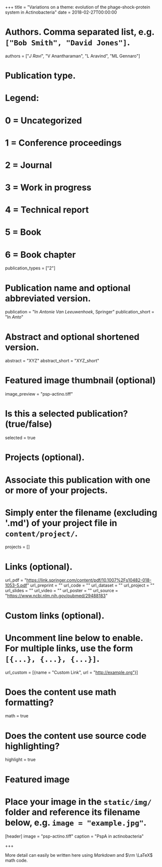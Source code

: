 +++
title = "Variations on a theme: evolution of the phage-shock-protein system in Actinobacteria"
date = 2018-02-27T00:00:00

# Authors. Comma separated list, e.g. `["Bob Smith", "David Jones"]`.
authors = ["*J Ravi*", "V Anantharaman", "L Aravind", "ML Gennaro"]

# Publication type.
# Legend:
# 0 = Uncategorized
# 1 = Conference proceedings
# 2 = Journal
# 3 = Work in progress
# 4 = Technical report
# 5 = Book
# 6 = Book chapter
publication_types = ["2"]

# Publication name and optional abbreviated version.
publication = "In *Antonie Van Leeuwenhoek*, Springer"
publication_short = "In *Anto*"

# Abstract and optional shortened version.
abstract = "XYZ"
abstract_short = "XYZ_short"

# Featured image thumbnail (optional)
image_preview = "psp-actino.tiff"

# Is this a selected publication? (true/false)
selected = true

# Projects (optional).
#   Associate this publication with one or more of your projects.
#   Simply enter the filename (excluding '.md') of your project file in `content/project/`.
projects = []

# Links (optional).
url_pdf = "https://link.springer.com/content/pdf/10.1007%2Fs10482-018-1053-5.pdf"
url_preprint = ""
url_code = ""
url_dataset = ""
url_project = ""
url_slides = ""
url_video = ""
url_poster = ""
url_source = "https://www.ncbi.nlm.nih.gov/pubmed/29488183"

# Custom links (optional).
#   Uncomment line below to enable. For multiple links, use the form `[{...}, {...}, {...}]`.
url_custom = [{name = "Custom Link", url = "http://example.org"}]

# Does the content use math formatting?
math = true

# Does the content use source code highlighting?
highlight = true

# Featured image
# Place your image in the `static/img/` folder and reference its filename below, e.g. `image = "example.jpg"`.
[header]
image = "psp-actino.tiff"
caption = "PspA in actinobacteria"

+++

More detail can easily be written here using *Markdown* and $\rm \LaTeX$ math code.
